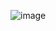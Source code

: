 ![image](https://github.com/SarfarazQadir/PHP-OOP-CRUD-INTERVIEW/assets/144503703/a1fb6584-0c91-4bbc-bb2c-7abc1cd7da6e)
